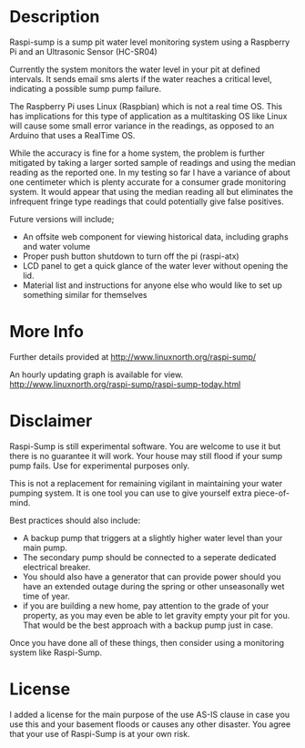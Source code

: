 Description
===========
Raspi-sump is a sump pit water level monitoring system using a Raspberry Pi and an 
Ultrasonic Sensor (HC-SR04)

Currently the system monitors the water level in your pit at defined intervals. It sends
email sms alerts if the water reaches a critical level, indicating a possible sump pump failure.

The Raspberry Pi uses Linux (Raspbian) which is not a real time OS.  This has implications 
for this type of application as a multitasking OS like Linux will cause some small error
variance in the readings, as opposed to an Arduino that uses a RealTime OS. 

While the accuracy is fine for a home system, the problem is further mitigated by taking a larger sorted sample of readings and using the median reading as the reported one.  In my testing so far I have a variance of about one centimeter which is plenty accurate for a consumer grade monitoring system.  It would appear that using the median reading all but eliminates the infrequent fringe type readings that could potentially give false positives.

Future versions will include;
- An offsite web component for viewing historical data, including graphs and water volume
- Proper push button shutdown to turn off the pi (raspi-atx)
- LCD panel to get a quick glance of the water lever without opening the lid.
- Material list and instructions for anyone else who would like to set up something similar for themselves

More Info
=========
Further details provided at http://www.linuxnorth.org/raspi-sump/

An hourly updating graph is available for view.
http://www.linuxnorth.org/raspi-sump/raspi-sump-today.html

Disclaimer
==========
Raspi-Sump is still experimental software. You are welcome to use it but there is no guarantee it will work. Your house may still flood if your sump pump fails. Use for experimental purposes only.

This is not a replacement for remaining vigilant in maintaining your water pumping system. It is one tool you can use to give yourself extra piece-of-mind.

Best practices should also include:

- A backup pump that triggers at a slightly higher water level than your main pump.
- The secondary pump should be connected to a seperate dedicated electrical breaker. 
- You should also have a generator that can provide power should you have an extended outage during the spring or other unseasonally wet time of year.
- if you are building a new home, pay attention to the grade of your property, as you may even be able to let gravity empty your pit for you.  That would be the best approach with a backup pump just in case. 

Once you have done all of these things, then consider using a monitoring system like Raspi-Sump.

License
=======
I added a license for the main purpose of the use AS-IS clause in case you use this and your basement floods or causes any other disaster.  You agree that your use of Raspi-Sump is at your own risk. 
